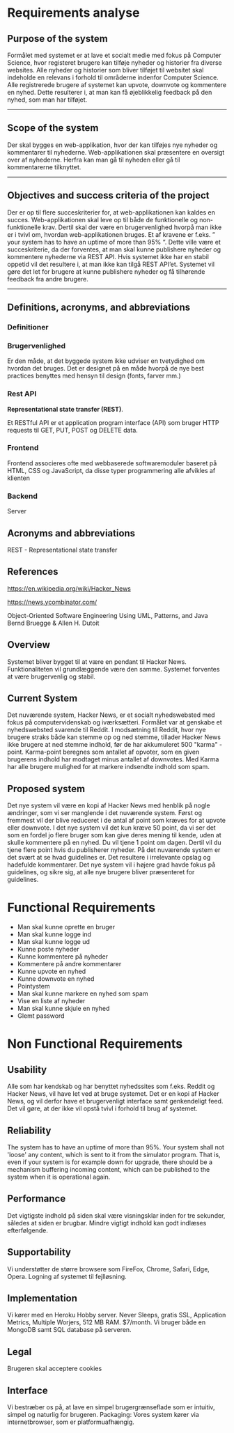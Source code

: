 # Requirements analyse

## Purpose of the system

Formålet med systemet er at lave et socialt medie med fokus på Computer Science, hvor registeret brugere kan tilføje nyheder og historier fra diverse websites. Alle nyheder og historier som bliver tilføjet til websitet skal indeholde en relevans i forhold til områderne indenfor Computer Science. 
Alle registrerede brugere af systemet kan upvote, downvote og kommentere en nyhed. Dette resulterer i, at man kan få øjeblikkelig feedback på den nyhed, som man har tilføjet.

---

## Scope of the system

Der skal bygges en web-applikation, hvor der kan tilføjes nye nyheder og kommentarer til nyhederne. Web-applikationen skal præsentere en oversigt over af nyhederne. Herfra kan man gå til nyheden eller gå til kommentarerne tilknyttet.

---

## Objectives and success criteria of the project

Der er op til flere succeskriterier for, at web-applikationen kan kaldes en succes. Web-applikationen skal leve op til både de funktionelle og non-funktionelle krav. Dertil skal der være en brugervenlighed hvorpå man ikke er i tvivl om, hvordan web-applikationen bruges.
Et af kravene er f.eks. ” your system has to have an uptime of more than 95% “. Dette ville være et succeskriterie, da der forventes, at man skal kunne publishere nyheder og kommentere nyhederne via REST API. Hvis systemet ikke har en stabil oppetid vil det resultere i, at man ikke kan tilgå REST API’et. Systemet vil gøre det let for brugere at kunne publishere nyheder og få tilhørende feedback fra andre brugere. 

---

## Definitions, acronyms, and abbreviations

### Definitioner


### Brugervenlighed

Er den måde, at det byggede system ikke udviser en tvetydighed om hvordan det bruges. Det er designet på en måde hvorpå de nye best practices benyttes med hensyn til design (fonts, farver mm.)

### Rest API

**Representational state transfer (REST)**.

Et RESTful API er et application program interface (API) som bruger HTTP requests til GET, PUT, POST og DELETE data.

### Frontend

Frontend associeres ofte med webbaserede softwaremoduler baseret på HTML, CSS og JavaScript, da disse typer programmering alle afvikles af klienten

### Backend

Server

## Acronyms and abbreviations

REST - Representational state transfer 

## References

https://en.wikipedia.org/wiki/Hacker_News

https://news.ycombinator.com/

Object-Oriented Software Engineering Using UML, Patterns, and Java Bernd Bruegge & Allen H. Dutoit

## Overview

Systemet bliver bygget til at være en pendant til Hacker News. Funktionaliteten vil grundlæggende være den samme. Systemet forventes at være brugervenlig og stabil.

## Current System

Det nuværende system, Hacker News, er et socialt nyhedswebsted med fokus på computervidenskab og iværksætteri. Formålet var at genskabe et nyhedswebsted svarende til Reddit. I modsætning til Reddit, hvor nye brugere straks både kan stemme op og ned stemme, tillader Hacker News ikke brugere at ned stemme indhold, før de har akkumuleret 500 "karma" -point. Karma-point beregnes som antallet af opvoter, som en given brugerens indhold har modtaget minus antallet af downvotes. Med Karma har alle brugere mulighed for at markere indsendte indhold som spam.

## Proposed system

Det nye system vil være en kopi af Hacker News med henblik på nogle ændringer, som vi ser manglende i det nuværende system. Først og fremmest vil der blive reduceret i de antal af point som kræves for at upvote eller downvote. I det nye system vil det kun kræve 50 point, da vi ser det som en fordel jo flere bruger som kan give deres mening til kende, uden at skulle kommentere på en nyhed. 
Du vil tjene 1 point om dagen. Dertil vil du tjene flere point hvis du publisherer nyheder.
På det nuværende system er det svært at se hvad guidelines er. Det resultere i irrelevante opslag og hadefulde kommentarer. Det nye system vil i højere grad havde fokus på guidelines, og sikre sig, at alle nye brugere bliver præsenteret for guidelines.

# Functional Requirements

* Man skal kunne oprette en bruger
* Man skal kunne logge ind
* Man skal kunne logge ud
* Kunne poste nyheder
* Kunne kommentere på nyheder
* Kommentere på andre kommentarer
* Kunne upvote en nyhed
* Kunne downvote en nyhed
* Pointystem
* Man skal kunne markere en nyhed som spam
* Vise en liste af nyheder
* Man skal kunne skjule en nyhed
* Glemt password


# Non Functional Requirements

## Usability
Alle som har kendskab og har benyttet nyhedssites som f.eks. Reddit og Hacker News, vil have let ved at bruge systemet. Det er en kopi af Hacker News, og vil derfor have et brugervenligt interface samt genkendeligt feed. Det vil gøre, at der ikke vil opstå tvivl i forhold til brug af systemet.

## Reliability 
The system has to have an uptime of more than 95%. Your system shall not 'loose' any content, which is sent to it from the simulator program. That is, even if your system is for example down for upgrade, there should be a mechanism buffering incoming content, which can be published to the system when it is operational again.
## Performance 
Det vigtigste indhold på siden skal være visningsklar inden for tre sekunder, således at siden er brugbar. Mindre vigtigt indhold kan godt indlæses efterfølgende.

## Supportability
Vi understøtter de større browsere som FireFox, Chrome, Safari, Edge, Opera. Logning af systemet til fejlløsning. 

## Implementation
Vi kører med en Heroku Hobby server. Never Sleeps, gratis SSL, Application Metrics, Multiple Worjers, 512 MB RAM. $7/month. Vi bruger både en MongoDB samt SQL database på serveren. 

## Legal
Brugeren skal acceptere cookies

## Interface
Vi bestræber os på, at lave en simpel brugergrænseflade som er intuitiv, simpel og naturlig for brugeren.
Packaging: Vores system kører via internetbrowser, som er platformuafhængig.
